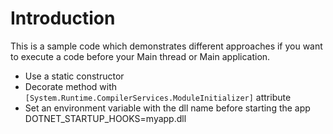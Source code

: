 # Introduction

This is a sample code which demonstrates different approaches if you want to execute a code before your Main thread or 
Main application.

- Use a static constructor
- Decorate method with ``` [System.Runtime.CompilerServices.ModuleInitializer] ``` attribute
- Set an environment variable with the dll name before starting the app  DOTNET_STARTUP_HOOKS=myapp.dll
 